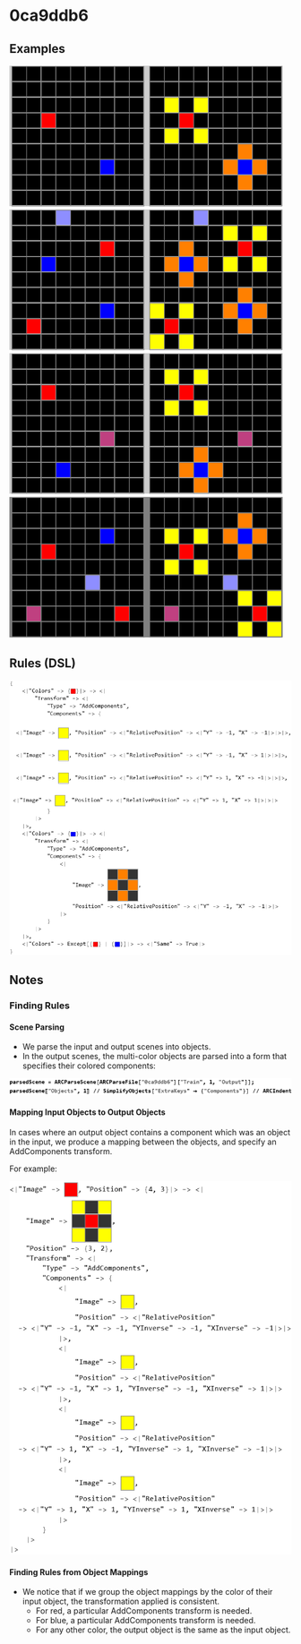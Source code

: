# 0ca9ddb6

## Examples

![ARC examples for 0ca9ddb6](examples.png?raw=true)

## Rules (DSL)

![DSL rules for 0ca9ddb6](rules.png?raw=true)

## Notes

### Finding Rules


#### Scene Parsing

* We parse the input and output scenes into objects.
* In the output scenes, the multi-color objects are parsed into a form that specifies their colored components:

![image 1](image1.png?raw=true)

#### Mapping Input Objects to Output Objects

In cases where an output object contains a component which was an object in the input, we produce a mapping between the objects, and specify an AddComponents transform.

For example:


![image 2](image2.png?raw=true)

#### Finding Rules from Object Mappings

* We notice that if we group the object mappings by the color of their input object, the transformation applied is consistent.
   * For red, a particular AddComponents transform is needed.
   * For blue, a particular AddComponents transform is needed.
   * For any other color, the output object is the same as the input object.